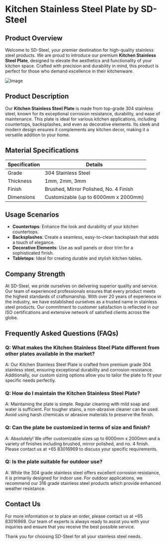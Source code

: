 # Kitchen Stainless Steel Plate by SD-Steel

## Product Overview

Welcome to SD-Steel, your premier destination for high-quality stainless steel products. We are proud to introduce our premium **Kitchen Stainless Steel Plate**, designed to elevate the aesthetics and functionality of your kitchen space. Crafted with precision and durability in mind, this product is perfect for those who demand excellence in their kitchenware.

![Image](https://github.com/user-attachments/assets/2567258e-e124-4816-932d-1809bd27ef0b)

## Product Description

Our **Kitchen Stainless Steel Plate** is made from top-grade 304 stainless steel, known for its exceptional corrosion resistance, durability, and ease of maintenance. This plate is ideal for various kitchen applications, including countertops, backsplashes, and even as decorative elements. Its sleek and modern design ensures it complements any kitchen decor, making it a versatile addition to your home.

## Material Specifications

| Specification | Details |
|---------------|---------|
| Grade         | 304 Stainless Steel |
| Thickness     | 1mm, 2mm, 3mm |
| Finish        | Brushed, Mirror Polished, No. 4 Finish |
| Dimensions    | Customizable (up to 6000mm x 2000mm) |

## Usage Scenarios

- **Countertops**: Enhance the look and durability of your kitchen countertops.
- **Backsplashes**: Create a seamless, easy-to-clean backsplash that adds a touch of elegance.
- **Decorative Elements**: Use as wall panels or door trim for a sophisticated finish.
- **Tabletops**: Ideal for creating durable and stylish kitchen tables.

## Company Strength

At SD-Steel, we pride ourselves on delivering superior quality and service. Our team of experienced professionals ensures that every product meets the highest standards of craftsmanship. With over 20 years of experience in the industry, we have established ourselves as a trusted name in stainless steel products. Our commitment to customer satisfaction is reflected in our ISO certifications and extensive network of satisfied clients across the globe.

## Frequently Asked Questions (FAQs)

### Q: What makes the Kitchen Stainless Steel Plate different from other plates available in the market?
A: Our Kitchen Stainless Steel Plate is crafted from premium grade 304 stainless steel, ensuring exceptional durability and corrosion resistance. Additionally, our custom sizing options allow you to tailor the plate to fit your specific needs perfectly.

### Q: How do I maintain the Kitchen Stainless Steel Plate?
A: Maintaining the plate is simple. Regular cleaning with mild soap and water is sufficient. For tougher stains, a non-abrasive cleaner can be used. Avoid using harsh chemicals or abrasive materials to preserve the finish.

### Q: Can the plate be customized in terms of size and finish?
A: Absolutely! We offer customizable sizes up to 6000mm x 2000mm and a variety of finishes including brushed, mirror polished, and no. 4 finish. Please contact us at +65 83016969 to discuss your specific requirements.

### Q: Is the plate suitable for outdoor use?
A: While the 304 grade stainless steel offers excellent corrosion resistance, it is primarily designed for indoor use. For outdoor applications, we recommend our 316 grade stainless steel products which provide enhanced weather resistance.

## Contact Us

For more information or to place an order, please contact us at +65 83016969. Our team of experts is always ready to assist you with your inquiries and ensure that you receive the best possible service.

Thank you for choosing SD-Steel for all your stainless steel needs.